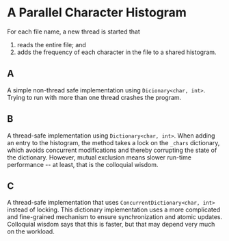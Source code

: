 # A Parallel Character Histogram #

For each file name, a new thread is started that

1. reads the entire file; and
2. adds the frequency of each character in the file to a shared histogram.

## A ##

A simple non-thread safe implementation using `Dicionary<char, int>`. Trying to run with more than one thread crashes the program.

## B ##

A thread-safe implementation using `Dictionary<char, int>`. When adding an entry to the histogram, the method takes a lock on the `_chars` dictionary, which avoids concurrent modifications and thereby corrupting the state of the dictionary. However, mutual exclusion means slower run-time performance -- at least, that is the colloquial wisdom.


## C ##

A thread-safe implementation that uses `ConcurrentDictionary<char, int>` instead of locking. This dictionary implementation uses a more complicated and fine-grained mechanism to ensure synchronization and atomic updates. Colloquial wisdom says that this is faster, but that may depend very much on the workload.
